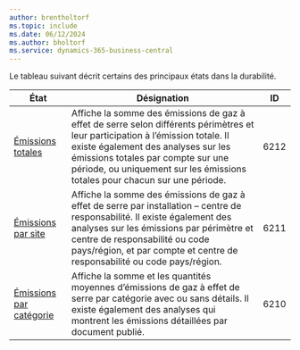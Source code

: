 ```yaml
---
author: brentholtorf
ms.topic: include
ms.date: 06/12/2024
ms.author: bholtorf
ms.service: dynamics-365-business-central
---
```


Le tableau suivant décrit certains des principaux états dans la durabilité.

| État | Désignation | ID | 
|---------|---------|---------|
|[Émissions totales](https://businesscentral.dynamics.com?report=6212)|Affiche la somme des émissions de gaz à effet de serre selon différents périmètres et leur participation à l’émission totale. Il existe également des analyses sur les émissions totales par compte sur une période, ou uniquement sur les émissions totales pour chacun sur une période.|6212|
|[Émissions par site](https://businesscentral.dynamics.com?report=6211)|Affiche la somme des émissions de gaz à effet de serre par installation – centre de responsabilité. Il existe également des analyses sur les émissions par périmètre et centre de responsabilité ou code pays/région, et par compte et centre de responsabilité ou code pays/région.|6211|
|[Émissions par catégorie](https://businesscentral.dynamics.com?report=6210)|Affiche la somme et les quantités moyennes d’émissions de gaz à effet de serre par catégorie avec ou sans détails. Il existe également des analyses qui montrent les émissions détaillées par document publié.|6210|
